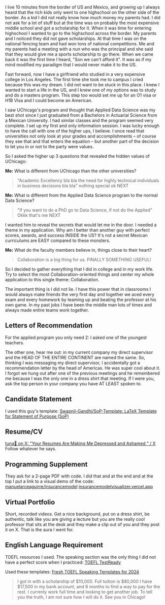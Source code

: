 
I live 10 minutes from the border of US and Mexico, and growing up I always heard that the rich kids only went to one highschool on the other side of the border. As a kid I did not really know how much money my parents had. I did not ask for a lot of stuff but at the time was on probably the most expensive middle school and got a scholarship for it. When it was time for entering highschool I wanted to go to the highschool across the border. My parents and I noticed they did not gave scholarships. At that time I was on the national fencing team and had won tons of national competitions. Me and my parents had a meeting with a nun who was the principal and she said that they would give me a sports scholarship to go there. When we came back it was the first time I heard, "Son we can't afford it". It was as if my mind modified my paradigm that I would never make it to the US.

Fast forward, now I have a girlfriend who studied in a very expensive college in Los Angeles. The first time she took me to campus I cried because this was my dream. I did not want to be stuck in this place. I knew I wanted to start a life in the US, and I knew one of my options was to study and do a masters program. This step too would set me up for an O1 visa or H1B Visa and I could become an American.

I saw UChicago's program and thought that Applied Data Science was my best shot since I just graduated from a Bachelors in Actuarial Science from a Mexican University. I had similar classes and the program seemed very complete. I set up my first and only information session. I was lucky enough to have the call with one of the higher ups, I believe. I once read that universities not only look at your grades and accomplishments – of course they see that and that enters the equation – but another part of the decision to let you in or not to the party were values. 

So I asked the higher up 3 questions that revealed the hidden values of UChicago:

**Me:** What is different from UChicago than the other universities?
> "Academic Excellency bla bla the need for highly technical individuals in business decisions bla bla" 
nothing special ok NEXT
  
**Me:** What is different from the Applied Data Science program to the normal Data Science?
> "If you want to do a PhD go to Data Science, if not do the Applied" 
Okkk that's me NEXT

I wanted him to reveal the secrets that would let me in the door. I needed a theme in my application. Why am I better than another guy with perfect scores, awards, and success INSIDE the US? It's not a secret Mexican curriculums are EASY compared to these monsters.

**Me:** What do the faculty members believe in, things close to their heart?
> Collaboration is a big thing for us. 
FINALLY SOMETHING USEFUL!

So I decided to gather everything that I did in college and in my work life. Try to select the most Collaboration-oriented things and center my whole application to this single theme: Collaboration.

The important thing is I did not lie. I have this power that in classrooms I would always make friends the very first day and together we aced every exam and every homework by teaming up and beating the professor at his own game. In my past jobs I have been the middle man lots of times and always made entire teams work together. 

## Letters of Recommendation
For the applied program you only need 2:
I asked one of the youngest teachers.

The other one, hear me out: in my current company my direct supervisor and the HEAD OF THE ENTIRE CONTINENT are named the same. So, thinking I was messaging my direct supervisor, I accidentally got a recommendation letter by the head of Americas. He was super cool about it. I forgot we hung out after one of the previous meetings and he remembered me because I was the only one in a dress shirt that meeting. If I were you, ask the top person in your company you have AT LEAST spoken to.

## Candidate Statement
I used this guy's template: 
[Swapnil-Gandhi/SoP-Template: LaTeX Template for Statement of Purpose (SoP)](https://github.com/Swapnil-Gandhi/SoP-Template)

## Resume/CV
[tuna🍣 on X: "Your Resumes Are Making Me Depressed and Ashamed " / X](https://x.com/tunahorse21/status/1833720902904643904)
Follow whatever he says.

## Programming Supplement
They ask for a 2-page PDF with code. I did that and at the end and at the top I put a link to a visual demo of the code:
[manuelarceaguirre/insurancemodel](https://github.com/manuelarceaguirre/insurancemodel)
[insurancemodelvisualizer.vercel.app](https://insurancemodelvisualizer.vercel.app/)

## Virtual Portfolio
Short, recorded videos.
Get a nice background, put on a dress shirt, be authentic, talk like you are giving a lecture but you are the really cool professor that sits at the desk and they make a clip out of you and they post it on X. That is the aura I went for.

## English Language Requirement
TOEFL resources I used. The speaking section was the only thing I did not have a perfect score when I practiced: [TOEFL TestReady](https://www.ets.org/toefl/test-takers/ibt/prepare/toefl-testready.html)

Used these templates:
[Fresh TOEFL Speaking Templates for 2024](https://www.toeflresources.com/speaking-section/toefl-speaking-templates/)

> I got in with a scholarship of $10,000.
> Full tuition is $80,000
> I have $17,500 in my bank account, and 8 months to find a way to pay for the rest. I currenly work full time and looking to get another job. To tell you the truth, I am not sure how I will do it. 
> See you in Chicago!
